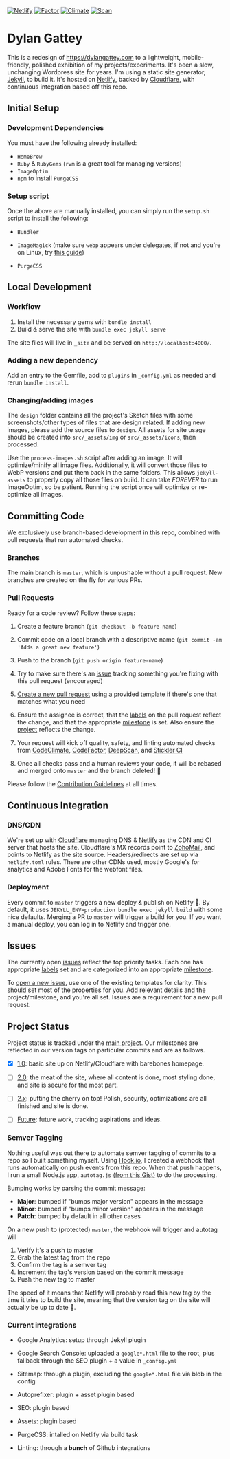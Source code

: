 [![Netlify][nlfy-img]][nlfy] [![Factor][fcr-img]][fcr] [![Climate][cc-img]][cc]
[![Scan][deep-img]][deep]

# Dylan Gattey

This is a redesign of <https://dylangattey.com> to a lightweight,
mobile-friendly, polished exhibition of my projects/experiments. It's been a
slow, unchanging Wordpress site for years. I'm using a static site generator,
[Jekyll](https://jekyllrb.com/), to build it. It's hosted on
[Netlify](https://netlify.com), backed by [Cloudflare](https://cloudflare.com),
with continuous integration based off this repo.

## Initial Setup

### Development Dependencies

You must have the following already installed:

- `HomeBrew`
- `Ruby` & `RubyGems` (`rvm` is a great tool for managing versions)
- `ImageOptim`
- `npm` to install `PurgeCSS`

### Setup script

Once the above are manually installed, you can simply run the `setup.sh` script
to install the following:

- `Bundler`

- `ImageMagick` (make sure `webp` appears under delegates, if not and you're on
  Linux, try
  [this guide](https://github.com/rosell-dk/webp-convert/wiki/Installing-Imagick-extension))

- `PurgeCSS`

## Local Development

### Workflow

1. Install the necessary gems with `bundle install`
1. Build & serve the site with `bundle exec jekyll serve`

The site files will live in `_site` and be served on `http://localhost:4000/`.

### Adding a new dependency

Add an entry to the Gemfile, add to `plugins` in `_config.yml` as needed and
rerun `bundle install`.

### Changing/adding images

The `design` folder contains all the project's Sketch files with some
screenshots/other types of files that are design related. If adding new images,
please add the source files to `design`. All assets for site usage should be
created into `src/_assets/img` or `src/_assets/icons`, then processed.

Use the `process-images.sh` script after adding an image. It will
optimize/minify all image files. Additionally, it will convert those files to
WebP versions and put them back in the same folders. This allows `jekyll-assets`
to properly copy all those files on build. It can take _FOREVER_ to run
ImageOptim, so be patient. Running the script once will optimize or re-optimize
all images.

## Committing Code

We exclusively use branch-based development in this repo, combined with pull
requests that run automated checks.

### Branches

The main branch is `master`, which is unpushable without a pull request. New
branches are created on the fly for various PRs.

### Pull Requests

Ready for a code review? Follow these steps:

1. Create a feature branch (`git checkout -b feature-name`)

1. Commit code on a local branch with a descriptive name
   (`git commit -am 'Adds a great new feature'`)

1. Push to the branch (`git push origin feature-name`)

1. Try to make sure there's an [issue](https://github.com/dgattey/dg/issues)
   tracking something you're fixing with this pull request (encouraged)

1. [Create a new pull request](https://github.com/dgattey/dg/pulls) using a
   provided template if there's one that matches what you need

1. Ensure the assignee is correct, that the
   [labels](https://github.com/dgattey/dg/labels) on the pull request reflect
   the change, and that the appropriate
   [milestone](https://github.com/dgattey/dg/milestones) is set. Also ensure the
   [project](https://github.com/dgattey/dg/projects/) reflects the change.

1. Your request will kick off quality, safety, and linting automated checks from
   [CodeClimate](https://codeclimate.com/),
   [CodeFactor](https://www.codefactor.io), [DeepScan](https://deepscan.io), and
   [Stickler CI](https://stickler-ci.com/)

1. Once all checks pass and a human reviews your code, it will be rebased and
   merged onto `master` and the branch deleted! :tada:

Please follow the [Contribution Guidelines](CONTRIBUTING.md) at all times.

## Continuous Integration

### DNS/CDN

We're set up with [Cloudflare](https://cloudflare.com) managing DNS &
[Netlify](https://netlify.com) as the CDN and CI server that hosts the site.
Cloudflare's MX records point to [ZohoMail](https://zoho.com/mail), and points
to Netlify as the site source. Headers/redirects are set up via `netlify.toml`
rules. There are other CDNs used, mostly Google's for analytics and Adobe Fonts
for the webfont files.

### Deployment

Every commit to `master` triggers a new deploy & publish on Netlify :tada:. By
default, it uses `JEKYLL_ENV=production bundle exec jekyll build` with some nice
defaults. Merging a PR to `master` will trigger a build for you. If you want a
manual deploy, you can log in to Netlify and trigger one.

## Issues

The currently open [issues](https://github.com/dgattey/dg/issues) reflect the
top priority tasks. Each one has appropriate
[labels](https://github.com/dgattey/dg/labels) set and are categorized into an
appropriate [milestone](https://github.com/dgattey/dg/milestones).

To [open a new issue](https://github.com/dgattey/dg/issues/new/choose), use one
of the existing templates for clarity. This should set most of the properties
for you. Add relevant details and the project/milestone, and you're all set.
Issues are a requirement for a new pull request.

## Project Status

Project status is tracked under the
[main project](https://github.com/dgattey/dg/projects/2). Our milestones are
reflected in our version tags on particular commits and are as follows.

- [x] [1.0](https://github.com/dgattey/dg/milestone/2): basic site up on
      Netlify/Cloudflare with barebones homepage.

- [ ] [2.0](https://github.com/dgattey/dg/milestone/1): the meat of the site,
      where all content is done, most styling done, and site is secure for the
      most part.

- [ ] [2.x](https://github.com/dgattey/dg/milestone/3): putting the cherry on
      top! Polish, security, optimizations are all finished and site is done.

- [ ] [Future](https://github.com/dgattey/dg/milestone/4): future work, tracking
      aspirations and ideas.

### Semver Tagging

Nothing useful was out there to automate semver tagging of commits to a repo so
I built something myself. Using [Hook.io](https://hook.io), I created a webhook
that runs automatically on push events from this repo. When that push happens, I
run a small Node.js app, `autotag.js` [(from this Gist)][autotag] to do the
processing.

Bumping works by parsing the commit message:

- **Major**: bumped if "bumps major version" appears in the message
- **Minor**: bumped if "bumps minor version" appears in the message
- **Patch**: bumped by default in all other cases

On a new push to (protected) `master`, the webhook will trigger and autotag will

1. Verify it's a push to master
1. Grab the latest tag from the repo
1. Confirm the tag is a semver tag
1. Increment the tag's version based on the commit message
1. Push the new tag to master

The speed of it means that Netlify will probably read this new tag by the time
it tries to build the site, meaning that the version tag on the site will
actually be up to date :tada:.

### Current integrations

- Google Analytics: setup through Jekyll plugin

- Google Search Console: uploaded a `google*.html` file to the root, plus
  fallback through the SEO plugin + a value in `_config.yml`

- Sitemap: through a plugin, excluding the `google*.html` file via blob in the
  config

- Autoprefixer: plugin + asset plugin based

- SEO: plugin based

- Assets: plugin based

- PurgeCSS: intalled on Netlify via build task

- Linting: through a **bunch** of Github integrations

[autotag]: https://gist.github.com/dgattey/ed969ae192d1335e1e04924b7721d5f5
[nlfy-img]:
  https://api.netlify.com/api/v1/badges/45e36541-7c61-4931-bd4e-3a654b199044/deploy-status
[nlfy]: https://app.netlify.com/sites/dgattey/deploys
[cc-img]:
  https://api.codeclimate.com/v1/badges/333adb209e1ac3086303/maintainability
[cc]: https://codeclimate.com/github/dgattey/dg/maintainability
[fcr-img]: https://www.codefactor.io/repository/github/dgattey/dg/badge
[fcr]: https://www.codefactor.io/repository/github/dgattey/dg
[deep-img]:
  https://deepscan.io/api/teams/2858/projects/4266/branches/34746/badge/grade.svg
[deep]: https://deepscan.io/dashboard#view=project&tid=2858&pid=4266&bid=34746
